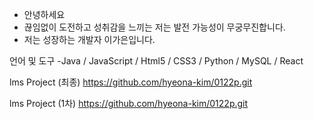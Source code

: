 - 안녕하세요
- 끊임없이 도전하고 성취감을 느끼는 저는 발전 가능성이 무궁무진합니다.
- 저는 성장하는 개발자 이가은입니다.

언어 및 도구
-Java / JavaScript / Html5 / CSS3 / Python / MySQL / React

lms Project (최종)
https://github.com/hyeona-kim/0122p.git

lms Project (1차)
https://github.com/hyeona-kim/0122p.git
